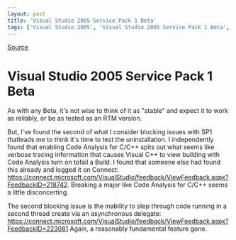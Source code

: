 ```yaml
---
layout: post
title: 'Visual Studio 2005 Service Pack 1 Beta'
tags: ['Visual Studio 2005', 'Visual Studio 2005 Service Pack 1 Beta', 'msmvps', 'October 2006']
---
```

[Source](http://blogs.msmvps.com/peterritchie/2006/10/10/visual-studio-2005-service-pack-1-beta/ "Permalink to Visual Studio 2005 Service Pack 1 Beta")

# Visual Studio 2005 Service Pack 1 Beta

As with any Beta, it's not wise to think of it as "stable" and expect it to work as reliably, or be as tested as an RTM version.

But, I've found the second of what I consider blocking issues with SP1 thatleads me to think it's time to test the uninstallation. I independently found that enabling Code Analysis for C/C++ spits out what seems like verbose tracing information that causes Visual C++ to view building with Code Analysis turn on tofail a Build. I found that someone else had found this already and logged it on Connect: <https://connect.microsoft.com/VisualStudio/feedback/ViewFeedback.aspx?FeedbackID=218742>. Breaking a major like Code Analysis for C/C++ seems a little disconcerting.

The second blocking issue is the inability to step through code running in a second thread create via an asynchronous delegate: <https://connect.microsoft.com/VisualStudio/feedback/ViewFeedback.aspx?FeedbackID=223081> Again, a reasonably fundamental feature gone.


